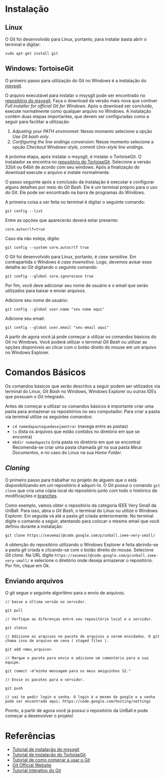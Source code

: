 # Instalação #

## Linux ##
O Git foi desenvolvido para Linux, portanto, para instalar basta abrir o terminal e digitar:
```
sudo apt-get install git
```

## Windows: TortoiseGit ##
O primeiro passo para utilização do Git no Windows é a instalação do [msysgit](http://code.google.com/p/msysgit/).

O arquivo executável para instalar o msysgit pode ser encontrado no [repositório do msysgit](http://code.google.com/p/msysgit/downloads/list). Faça o download da versão mais nova que contiver _Full installer for official Git for Windows_. Após o download ser concluido, execute normalmente como qualquer arquivo no Windows. A instalação contém duas etapas importantes, que devem ser configuradas como a seguir para facilitar a utilização:
  1. _Adjusting your PATH environmet_: Nesse momento selecione a opção _Use Git bash only_.
  1. _Configuring the line endings conversion_: Nesse momento selecione a opção _Checkout Windows-style, commit Unix-style line endings_.

A próxima etapa, após instalar o msysgit, é instalar o TortoiseGit. O instalador se encontra no [repositório do TortoiseGit](http://code.google.com/p/tortoisegit/downloads/list). Selecione a versão 32bit ou 64bit de acordo com seu windows. Após a finalização do download execute o arquivo e instale normalmente.

O passo seguinte após a conclusão da instalação é executar e configurar alguns detalhes por meio do _Git Bash_. Ele é um terminal próprio para o uso do Git. Ele pode ser encontrado na barra de programas do Windows.

A primeira coisa a ser feita no terminal é digitar o seguinte comando:
```
git config --list
```
Entre as opções que aparecerão deverá estar presente:
```
core.autocrlf=true
```
Caso ela não esteja, digite:
```
git config --system core.autocrlf true
```

O Git foi desenvolvido para Linux, portanto, é _case sensitive_. Em contrapartida o Windows é _case insensitive_. Logo, devemos avisar esse detalhe ao Git digitando o seguinte comando:
```
git config --global core.ignorecase true
```

Por fim, você deve adicionar seu nome de usuário e o email que serão utilizados para baixar e enviar arquivos.

Adicione seu nome de usuário:
```
git config --global user.name "seu nome aqui"
```

Adicione seu email:
```
git config --global user.email "seu email aqui"
```

A partir de agora você já pode começar a utilizar os comandos básicos do Git no Windows. Você poderá utilizar o terminal _Git Bash_ ou utilizar as opções disponíveis ao clicar com o botão direito do mouse em um arquivo no Windows Explorer.

# Comandos Básicos #
Os comandos básicos que serão descritos a seguir podem ser utilizados via terminal do Linux, _Git Bash_ no Windows, Windows Explorer ou outras IDEs que possuam o Git integrado.

Antes de começar a utilizar os comandos básicos é importante criar uma pasta para armazenar os repositórios no seu computador. Para criar a pasta via terminal utilize os seguintes comandos:
  * `cd nomedapastaquedesejaentrar` (navega entre as pastas)
  * `ls` (lista os arquivos que estão contidos no diretório em que se encontra)
  * `mkdir nomedapasta` (cria pasta no diretório em que se encontra)
Recomenda-se criar uma pasta chamada _git_ na sua pasta _Meus Documentos_, e no caso do Linux na sua _Home Folder_.

## _Cloning_ ##
O primeiro passo para trabalhar no projeto de alguem que o está disponibilizando em um repositório é adquiri-lo. O Git possui o comando `git clone` que cria uma cópia local do repositório junto com todo o histórico de modificações e [branches](http://git-scm.com/book/ch3-4.html).

Como exemplo, vamos obter o repositório da categoria IEEE Very Small da UnBall. Para isso, abra o _Git Bash_, o terminal do Linux ou utilize o Windows Explorer. Em seguida vá até a pasta _git_ criada anteriormente. No terminal digite o comando a seguir, atentando para colocar o mesmo email que você definiu durante a instalação:

```
git clone https://seuemail@code.google.com/p/unball.ieee-very-small/ 
```

A obtenção do repositório utilizando o Windows Explorer é feita abrindo-se a pasta _git_ criada e clicando-se com o botão direito do mouse. Selecione _Git clone_. Na URL digite `https://seuemail@code.google.com/p/unball.ieee-very-small/` e selecione o diretório onde deseja armazenar o repositório. Por fim, clique em Ok.

## Enviando arquivos ##

O git segue o seguinte algorítimo para o envio de arquivos.
```
// baixe a última versão no servidor.

git pull

// Verfique as diferenças entre seu repositório local e o servidor.

git status

// Adicione os arquivos no pacote de arquivos a serem envidados. O git chama isso de arquivo em cena ( staged files ).

git add <meu_arquivo>

// Marque o pacote para envio e adicione um comentário para a sua equipe.

git commit -m"minha mensagem para os meus amiguinhos S2."

// Envie os pacotes para o servidor.

git push

// vai te pedir login e senha. O login é o mesmo do google e a senha pode ser encontrada aqui: https://code.google.com/hosting/settings

```

Pronto, a partir de agora você já possui o repositório da UnBall e pode começar a desenvolver o projeto!

# Referências #
  * [Tutorial de instalação do msysgit](http://uncod.in/blog/installing-msysgit-on-windows7/)
  * [Tutorial de instalação do TortoiseGit](http://uncod.in/blog/installing-tortoisegit-on-windows7/)
  * [Tutorial de como começar a usar o Git](http://www.dalsoft.co.uk/blog/index.php/2011/08/30/getting-started-with-git-on-windows/)
  * [Git Official Website](http://git-scm.com/)
  * [Tutorial interativo do Git](http://try.github.com/levels/1/challenges/1)




